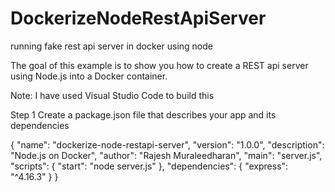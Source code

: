 # DockerizeNodeRestApiServer
running fake rest api server in docker using node

The goal of this example is to show you how to create a REST api server using Node.js into a Docker container.

Note: I have used Visual Studio Code to build this

Step 1
Create a package.json file that describes your app and its dependencies

{
  "name": "dockerize-node-restapi-server",
  "version": "1.0.0",
  "description": "Node.js on Docker",
  "author": "Rajesh Muraleedharan",
  "main": "server.js",
  "scripts": {
    "start": "node server.js"
  },
  "dependencies": {
    "express": "^4.16.3"
  }
}
